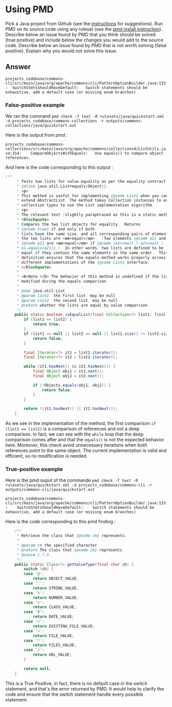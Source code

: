 
# Using PMD


Pick a Java project from Github (see the [instructions](../sujet.md) for suggestions). Run PMD on its source code using any ruleset (see the [pmd install instruction](../pmd-help.md)). Describe below an issue found by PMD that you think should be solved (true positive) and include below the changes you would add to the source code. Describe below an issue found by PMD that is not worth solving (false positive). Explain why you would not solve this issue.


## Answer

`projects_codebase/commons-cli/src/main/java/org/apache/commons/cli/PatternOptionBuilder.java:133:	SwitchStmtsShouldHaveDefault:	Switch statements should be exhaustive, add a default case (or missing enum branches)`

### False-positive example 

We ran the command `pmd check -f text -R rulesets/java/quickstart.xml -d projects_codebase/commons-collections -r outputs/commons-collections/java/quickstart.out`

Here is the output from pmd : 

`projects_codebase/commons-collections/src/main/java/org/apache/commons/collections4/ListUtils.java:314:	CompareObjectsWithEquals:	Use equals() to compare object references.`

And here is the code corresponding to this output :

```java
/**
     * Tests two lists for value-equality as per the equality contract in
     * {@link java.util.List#equals(Object)}.
     * <p>
     * This method is useful for implementing {@code List} when you cannot
     * extend AbstractList. The method takes Collection instances to enable other
     * collection types to use the List implementation algorithm.
     * <p>
     * The relevant text (slightly paraphrased as this is a static method) is:
     * <blockquote>
     * Compares the two list objects for equality.  Returns
     * {@code true} if and only if both
     * lists have the same size, and all corresponding pairs of elements in
     * the two lists are <em>equal</em>.  (Two elements {@code e1} and
     * {@code e2} are <em>equal</em> if {@code (e1==null ? e2==null :
     * e1.equals(e2))}.)  In other words, two lists are defined to be
     * equal if they contain the same elements in the same order.  This
     * definition ensures that the equals method works properly across
     * different implementations of the {@code List} interface.
     * </blockquote>
     *
     * <b>Note:</b> The behavior of this method is undefined if the lists are
     * modified during the equals comparison.
     *
     * @see java.util.List
     * @param list1  the first list, may be null
     * @param list2  the second list, may be null
     * @return whether the lists are equal by value comparison
     */
    public static boolean isEqualList(final Collection<?> list1, final Collection<?> list2) {
        if (list1 == list2) {
            return true;
        }
        if (list1 == null || list2 == null || list1.size() != list2.size()) {
            return false;
        }

        final Iterator<?> it1 = list1.iterator();
        final Iterator<?> it2 = list2.iterator();

        while (it1.hasNext() && it2.hasNext()) {
            final Object obj1 = it1.next();
            final Object obj2 = it2.next();

            if (!Objects.equals(obj1, obj2)) {
                return false;
            }
        }

        return !(it1.hasNext() || it2.hasNext());
    }
```

As we see in the implementation of the method, the first comparison `if (list1 == list2)` is a comparison of references and not a deep comparison. In fact, we can see with the `while` loop that the deep comparison comes after and that the `equals()` is not the expected behavior here. Moreover, this check avoid unnecessary iterations when both references point to the same object. The current implementation is valid and efficient, so no modification is needed.

### True-positive example

Here is the pmd ouput of the commande `pmd check -f text -R rulesets/java/quickstart.xml -d projects_codebase/commons-cli -r outputs/commons-cli/java/quickstart.out`

`projects_codebase/commons-cli/src/main/java/org/apache/commons/cli/PatternOptionBuilder.java:133:    SwitchStmtsShouldHaveDefault:    Switch statements should be exhaustive, add a default case (or missing enum branches)`

Here is the code corresponding to this pmd finding :

```java
    /**
     * Retrieve the class that {@code ch} represents.
     *
     * @param ch the specified character
     * @return The class that {@code ch} represents
     * @since 1.7.0
     */
    public static Class<?> getValueType(final char ch) {
        switch (ch) {
        case '@':
            return OBJECT_VALUE;
        case ':':
            return STRING_VALUE;
        case '%':
            return NUMBER_VALUE;
        case '+':
            return CLASS_VALUE;
        case '#':
            return DATE_VALUE;
        case '<':
            return EXISTING_FILE_VALUE;
        case '>':
            return FILE_VALUE;
        case '*':
            return FILES_VALUE;
        case '/':
            return URL_VALUE;
        }

        return null;
    }
```

This is a True Positive, in fact, there is no default case in the switch statement, and that's the error returned by PMD. It would help to clarify the code and ensure that the switch statement handle every possible statement.